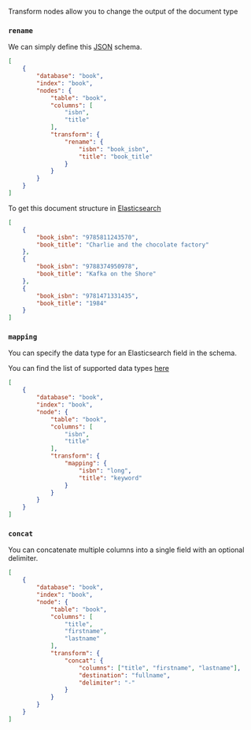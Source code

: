 Transform nodes allow you to change the output of the document type

### `rename`

We can simply define this [JSON](https://jsonapi.org) schema.

```JSON
[
    {
        "database": "book",
        "index": "book",
        "nodes": {
            "table": "book",
            "columns": [
                "isbn",
                "title"
            ],
            "transform": {
                "rename": {
                    "isbn": "book_isbn",
                    "title": "book_title"
                }
            }
        }
    }
]
```

To get this document structure in [Elasticsearch](https://www.elastic.co/products/elastic-stack)

```JSON
[
    {
        "book_isbn": "9785811243570",
        "book_title": "Charlie and the chocolate factory"
    },
    {
        "book_isbn": "9788374950978",
        "book_title": "Kafka on the Shore"
    },
    {
        "book_isbn": "9781471331435",
        "book_title": "1984"
    }
]
```

### `mapping`

You can specify the data type for an Elasticsearch field in the schema.

You can find the list of supported data types [here](https://www.elastic.co/guide/en/elasticsearch/reference/current/sql-data-types.html)

```JSON
[
    {
        "database": "book",
        "index": "book",
        "node": {
            "table": "book",
            "columns": [
                "isbn",
                "title"
            ],
            "transform": {
                "mapping": {
                    "isbn": "long",
                    "title": "keyword"
                }
            }
        }
    }
]
```

### `concat`

You can concatenate multiple columns into a single field with an optional delimiter.

```JSON
[
    {
        "database": "book",
        "index": "book",
        "node": {
            "table": "book",
            "columns": [
                "title",
                "firstname",
                "lastname"
            ],
            "transform": {
                "concat": {
                    "columns": ["title", "firstname", "lastname"],
                    "destination": "fullname",
                    "delimiter": "-"
                }
            }
        }
    }
]
```
